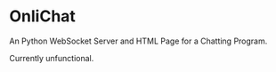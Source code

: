 OnliChat
========

An Python WebSocket Server and HTML Page for a Chatting Program.

Currently unfunctional.

